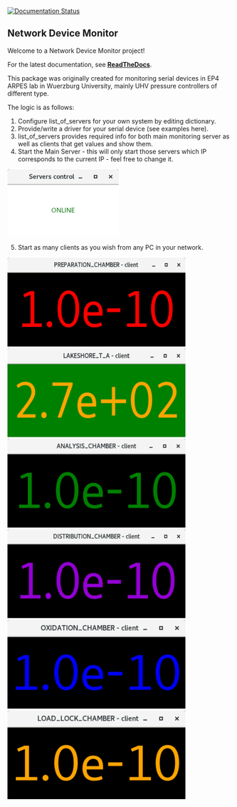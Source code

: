 
[![Documentation Status](https://readthedocs.org/projects/network-device-monitor/badge/?version=latest)](https://network-device-monitor.readthedocs.io/en/latest/?badge=latest)

## Network Device Monitor

Welcome to a Network Device Monitor project!

For the latest documentation, see **[ReadTheDocs](https://network-device-monitor.readthedocs.io/en/latest/)**.

This package was originally created for monitoring serial devices in EP4 ARPES lab in Wuerzburg University, mainly UHV pressure controllers of different type.

The logic is as follows:

1. Configure list_of_servers for your own system by editing dictionary.
2. Provide/write a driver for your serial device (see examples here).
3. list_of_servers provides required info for both main monitoring server as well as clients that get values and show them.
4. Start the Main Server - this will only start those servers which IP corresponds to the current IP - feel free to change it.

<img src="./docs/_static/Main_server.png" width="250px" height="150px"/>

5. Start as many clients as you wish from any PC in your network.

<img src="./docs/_static/Prep_Chamber_Client.png" width="400px" height="200px"/>

<img src="./docs/_static/Lakeshore.png" width="400px" height="200px"/>

<img src="./docs/_static/Analysis_Chamber_Client.png" width="400px" height="200px"/>

<img src="./docs/_static/Distribution_Chamber_Client.png" width="400px" height="200px"/>

<img src="./docs/_static/Oxi.png" width="400px" height="200px"/>

<img src="./docs/_static/LoadLock.png" width="400px" height="200px"/>
